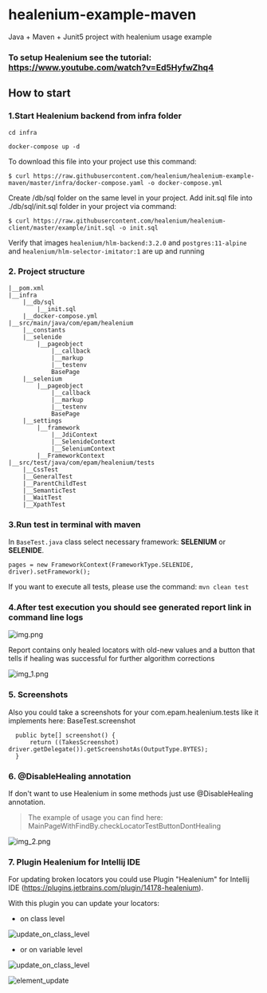 # healenium-example-maven
Java + Maven + Junit5 project with healenium usage example 

### To setup Healenium see the tutorial: https://www.youtube.com/watch?v=Ed5HyfwZhq4

## How to start
### 1.Start Healenium backend from infra folder

```cd infra```

```docker-compose up -d```

To download this file into your project use this command:

```$ curl https://raw.githubusercontent.com/healenium/healenium-example-maven/master/infra/docker-compose.yaml -o docker-compose.yml```

Create /db/sql folder on the same level in your project. Add init.sql file into ./db/sql/init.sql folder in your project via command:

```$ curl https://raw.githubusercontent.com/healenium/healenium-client/master/example/init.sql -o init.sql```

Verify that images ```healenium/hlm-backend:3.2.0``` and ```postgres:11-alpine```  and ```healenium/hlm-selector-imitator:1``` are up and running

### 2. Project structure
```
|__pom.xml
|__infra
    |__db/sql
        |__init.sql
    |__docker-compose.yml
|__src/main/java/com/epam/healenium
    |__constants
    |__selenide
        |__pageobject
            |__callback
            |__markup
            |__testenv
            BasePage
    |__selenium
        |__pageobject
            |__callback
            |__markup
            |__testenv
            BasePage
    |__settings
        |__framework
            |__JdiContext
            |__SelenideContext
            |__SeleniumContext
        |__FrameworkContext
|__src/test/java/com/epam/healenium/tests
    |__CssTest
    |__GeneralTest
    |__ParentChildTest
    |__SemanticTest
    |__WaitTest
    |__XpathTest
``` 
			   
### 3.Run test in terminal with maven

In ```BaseTest.java``` class select necessary framework: **SELENIUM** or **SELENIDE**.

```pages = new FrameworkContext(FrameworkType.SELENIDE, driver).setFramework();```

If you want to execute all tests, please use the command: ```mvn clean test```
 

### 4.After test execution you should see generated report link in command line logs

![img.png](img.png)

Report contains only healed locators with old-new values and a button that tells if healing was successful for further algorithm corrections

![img_1.png](img_1.png)

### 5. Screenshots 

Also you could take a screenshots for your com.epam.healenium.tests like it implements here: BaseTest.screenshot
```
  public byte[] screenshot() {
      return ((TakesScreenshot) driver.getDelegate()).getScreenshotAs(OutputType.BYTES);
  }
```
### 6. @DisableHealing annotation

If don't want to use Healenium in some methods just use @DisableHealing annotation. 
> The example of usage you can find here: MainPageWithFindBy.checkLocatorTestButtonDontHealing 

![img_2.png](img_2.png)

### 7. Plugin Healenium for Intellij IDE

For updating broken locators you could use Plugin "Healenium" for Intellij IDE (https://plugins.jetbrains.com/plugin/14178-healenium).

With this plugin you can update your locators:
* on class level

![update_on_class_level](img_6.png)
* or on variable level

![update_on_class_level](img_5.png)

![element_update](img_4.png)
